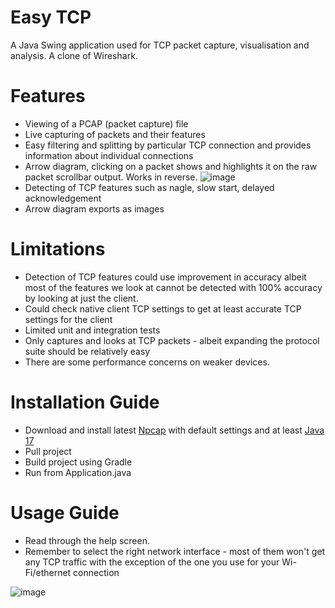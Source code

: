 # Easy TCP

A Java Swing application used for TCP packet capture, visualisation and analysis. A clone of Wireshark. 

# Features
- Viewing of a PCAP (packet capture) file
- Live capturing of packets and their features
- Easy filtering and splitting by particular TCP connection and provides information about individual connections
- Arrow diagram, clicking on a packet shows and highlights it on the raw packet scrollbar output. Works in reverse.
![image](https://github.com/user-attachments/assets/56b92e68-5a11-40b8-b886-dcf80777b00d)
- Detecting of TCP features such as nagle, slow start, delayed acknowledgement
- Arrow diagram exports as images

# Limitations
- Detection of TCP features could use improvement in accuracy albeit most of the features we look at cannot be detected with 100% accuracy by looking at just the client.
- Could check native client TCP settings to get at least accurate TCP settings for the client
- Limited unit and integration tests
- Only captures and looks at TCP packets - albeit expanding the protocol suite should be relatively easy
- There are some performance concerns on weaker devices. 

# Installation Guide
- Download and install latest [Npcap](https://npcap.com/) with default settings and at least [Java 17](https://adoptium.net/en-GB/temurin/releases/)
- Pull project
- Build project using Gradle
- Run from Application.java

# Usage Guide
- Read through the help screen.
- Remember to select the right network interface - most of them won't get any TCP traffic with the exception of the one you use for your Wi-Fi/ethernet connection

![image](https://github.com/user-attachments/assets/a7bda713-6b9f-4c62-8cbc-38442322016c)

